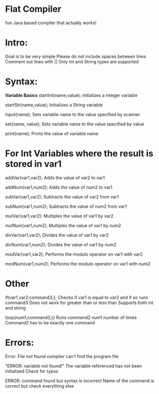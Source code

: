 # Flat Compiler
fun Java based compiler that actually works!

# Intro:
Goal is to be very simple
Please do not include spaces between lines
Comment out lines with ||
Only int and String types are supported
 
# Syntax:

**Variable Basics**
startInt(name,value);
initializes a integer variable

startStr(name,value);
Initializes a String variable

input(name);
Sets variable name to the value specified by scanner

set(name, value);
Sets variable name to the value specified by value

print(name);
Prints the value of variable name

# For Int Variables where the result is stored in var1
addVar(var1,var2);
Adds the value of var2 to var1

addNum(var1,num2);
Adds the value of num2 to var1

subVar(var1,var2);
Subtracts the value of var2 from var1

subNum(var1,num2);
Subtracts the value of num2 from var1

mulVar(var1,var2);
Multiples the value of var1 by var2

mulNum(var1,num2);
Multiples the value of var1 by num2

divVar(var1,var2);
Divides the value of var1 by var2

divNum(var1,num2);
Divides the value of var1 by num2

modVar(var1,var2);
Performs the modulo operator on var1 with var2

modNum(var1,num2);
Performs the modulo operator on var1 with num2

# Other
if(var1,var2;command3;};
Checks if var1 is equal to var2 and if so runs command3
Does not work for greater than or less than
Supports both int and string

loop(num1,command2;)}
Runs command2 num1 number of times
Command2 has to be exactly one command

# Errors:
Error: File not found
compiler  can’t find the program file

"ERROR: variable not found!"
The variable referenced has not been initialized
Check for typos

ERROR: command found but syntax is incorrect
Name of the command is correct but check everything else
